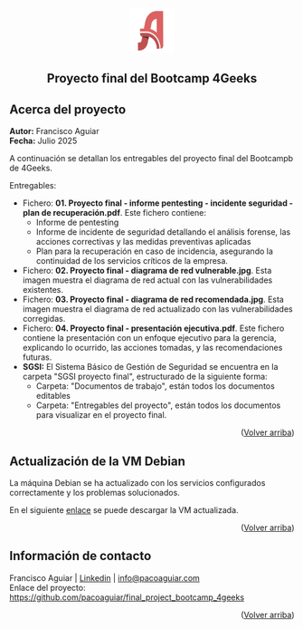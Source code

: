 <!-- 
Entrega del proyecto final del Bootcamp 4Geeks 
Autor: Francisco Aguiar
Fecha: julio 2025
-->
<a id="readme-top"></a>

<!-- PROJECT LOGO -->
<br />
<div align="center">
  <a href="https://github.com/othneildrew/Best-README-Template">
    <img src="images/logo_ati.png" alt="Logo" width="80" height="80">
  </a>
  <h2 align="center">Proyecto final del Bootcamp 4Geeks</h2>
</div>

## Acerca del proyecto

<strong>Autor:</strong> Francisco Aguiar
<br>
<strong>Fecha:</strong> Julio 2025
<br>

A continuación se detallan los entregables del proyecto final del Bootcampb de 4Geeks.

Entregables:
* Fichero: <strong>01. Proyecto final - informe pentesting - incidente seguridad - plan de recuperación.pdf</strong>. Este fichero contiene:
  * Informe de pentesting
  * Informe de incidente de seguridad detallando el análisis forense, las acciones correctivas y las medidas preventivas aplicadas
  * Plan para la recuperación en caso de incidencia, asegurando la continuidad de los servicios críticos de la empresa.
* Fichero: <strong>02. Proyecto final - diagrama de red vulnerable.jpg</strong>. Esta imagen muestra el diagrama de red actual con las vulnerabilidades existentes.
* Fichero: <strong>03. Proyecto final - diagrama de red recomendada.jpg</strong>. Esta imagen muestra el diagrama de red actualizado con las vulnerabilidades corregidas.
* Fichero: <strong>04. Proyecto final - presentación ejecutiva.pdf</strong>. Este fichero contiene la presentación con un enfoque ejecutivo para la gerencia, explicando lo ocurrido, las acciones tomadas, y las recomendaciones futuras.
* <strong>SGSI:</strong> El Sistema Básico de Gestión de Seguridad se encuentra en la carpeta "SGSI proyecto final", estructurado de la siguiente forma:
  * Carpeta: "Documentos de trabajo", están todos los documentos editables
  * Carpeta: "Entregables del proyecto", están todos los documentos para visualizar en el proyecto final.

<p align="right">(<a href="#readme-top">Volver arriba</a>)</p>

## Actualización de la VM Debian

La máquina Debian se ha actualizado con los servicios configurados correctamente y los problemas solucionados.

En el siguiente <a href="https://drive.google.com/file/d/1kiBepUGsdzZC7CzmG-8XA4mU-8IiF67o/view?usp=sharing">enlace</a> se puede descargar la VM actualizada.

<p align="right">(<a href="#readme-top">Volver arriba</a>)</p>

## Información de contacto

Francisco Aguiar | <a href="https://www.linkedin.com/in/francisco-aguiar-rodr%C3%ADguez-04ba3b1b/">Linkedin</a> | <a href="mailto:info@pacoaguiar.com">info@pacoaguiar.com</a>
<br>
Enlace del proyecto: <a href="https://github.com/pacoaguiar/final_project_bootcamp_4geeks">https://github.com/pacoaguiar/final_project_bootcamp_4geeks</a>

<p align="right">(<a href="#readme-top">Volver arriba</a>)</p>
